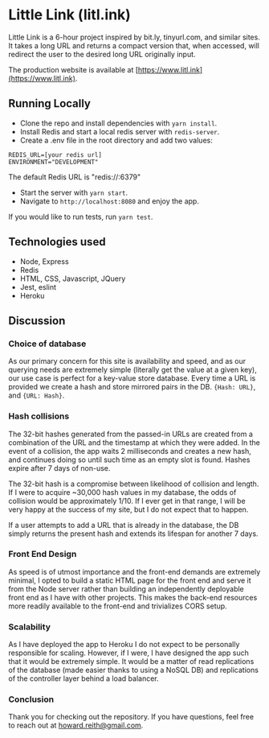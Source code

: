 # Little Link (litl.ink)

Little Link is a 6-hour project inspired by bit.ly, tinyurl.com, and similar sites. It takes a long URL and returns
a compact version that, when accessed, will redirect the user to the desired long URL originally input.

The production website is available at [https://www.litl.ink](https://www.litl.ink).

## Running Locally

* Clone the repo and install dependencies with `yarn install`.
* Install Redis and start a local redis server with `redis-server`.
* Create a .env file in the root directory and add two values:

```
REDIS_URL=[your redis url]
ENVIRONMENT="DEVELOPMENT"
```
The default Redis URL is "redis://:6379"

* Start the server with `yarn start`.
* Navigate to `http://localhost:8080` and enjoy the app.

If you would like to run tests, run `yarn test`.

## Technologies used
- Node, Express
- Redis
- HTML, CSS, Javascript, JQuery
- Jest, eslint
- Heroku

## Discussion
### Choice of database

As our primary concern for this site is availability and speed, and as our querying needs are extremely simple
(literally get the value at a given key), our use case is perfect for a key-value store database. Every time
a URL is provided we create a hash and store mirrored pairs in the DB. `{Hash: URL}`, and `{URL: Hash}`.

### Hash collisions

The 32-bit hashes generated from the passed-in URLs are created from a combination of the URL and the timestamp at
which they were added. In the event of a collision, the app waits 2 milliseconds and creates a new hash, and
continues doing so until such time as an empty slot is found. Hashes expire after 7 days of non-use.

The 32-bit hash is a compromise between likelihood of collision and length. If I were to acquire ~30,000 hash values
in my database, the odds of collision would be approximately 1/10. If I ever get in that range, I will be very happy
at the success of my site, but I do not expect that to happen.

If a user attempts to add a URL that is already in the database, the DB simply returns the present hash and extends
its lifespan for another 7 days.

### Front End Design

As speed is of utmost importance and the front-end demands are extremely minimal, I opted to build a static HTML
page for the front end and serve it from the Node server rather than building an independently deployable
front end as I have with other projects. This makes the back-end resources more readily available to the front-end
and trivializes CORS setup.

### Scalability

As I have deployed the app to Heroku I do not expect to be personally responsible for scaling. However, if I were,
I have designed the app such that it would be extremely simple. It would be a matter of read replications of the
database (made easier thanks to using a NoSQL DB) and replications of the controller layer behind a load balancer.

### Conclusion

Thank you for checking out the repository. If you have questions, feel free to reach out at howard.reith@gmail.com.
